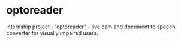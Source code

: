 # optoreader
internship project : "optoreader" - live cam and document to speech converter for visually impaired users. 
